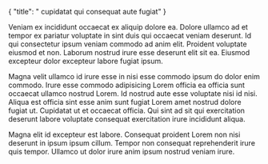 {
  "title": " cupidatat qui consequat aute fugiat"
}

Veniam ex incididunt occaecat ex aliquip dolore ea. Dolore ullamco ad et tempor ex pariatur voluptate in sint duis qui occaecat veniam deserunt. Id qui consectetur ipsum veniam commodo ad anim elit. Proident voluptate eiusmod et non. Laborum nostrud irure esse deserunt elit sit ea. Eiusmod excepteur dolor excepteur labore fugiat ipsum.

Magna velit ullamco id irure esse in nisi esse commodo ipsum do dolor enim commodo. Irure esse commodo adipisicing Lorem officia ea officia sunt occaecat ullamco nostrud Lorem. Id nostrud aute esse voluptate nisi id nisi. Aliqua est officia sint esse anim sunt fugiat Lorem amet nostrud dolore fugiat ut. Cupidatat ut et occaecat officia. Qui sint ad sit qui exercitation deserunt labore voluptate consequat exercitation irure incididunt aliqua.

Magna elit id excepteur est labore. Consequat proident Lorem non nisi deserunt in ipsum ipsum cillum. Tempor non consequat reprehenderit irure quis tempor. Ullamco ut dolor irure anim ipsum nostrud veniam irure.
